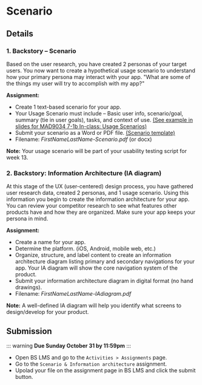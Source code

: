 # Scenario
## Details

### 1. Backstory – Scenario

Based on the user research, you have created 2 personas of your target users. You now want to create a hypothetical usage scenario to understand how your primary persona may interact with your app. "What are some of the things my user will try to accomplish with my app?"

**Assignment:**

- Create 1 text-based scenario for your app. 
- Your Usage Scenario must include – Basic user info, scenario/goal, summary (tie in user goals), tasks, and context of use. [(See example in slides for MAD9034 7-1b In-class: Usage Scenarios)](https://drive.google.com/drive/folders/1NIPEEpSmhYMkEWt5WsQyFekJgUcB-2-y?usp=sharing)
- Submit your scenario as a Word or PDF file. [(Scenario template)](https://docs.google.com/document/d/1m5uQQLEmWjMc_W-XJiXAuKD8mux0BydoBEUtzF4iC50/edit?usp=sharing)
- Filename: _FirstNameLastName-Scenario.pdf_ (or docx) 

**Note:** Your usage scenario will be part of your usability testing script for week 13. 



### 2. Backstory: Information Architecture (IA diagram)

At this stage of the UX (user-centered) design process, you have gathered user research data, created 2 personas, and 1 usage scenario. Using this information you begin to create the information architecture for your app. You can review your competitor research to see what features other products have and how they are organized. Make sure your app keeps your persona in mind.

**Assignment:**

- Create a name for your app.
- Determine the platform. (iOS, Android, mobile web, etc.)
- Organize, structure, and label content to create an information architecture diagram listing primary and secondary navigations for your app. Your IA diagram will show the core navigation system of the product. 
- Submit your information architecture diagram in digital format (no hand drawings).
- Filename: _FirstNameLastName-IAdiagram.pdf_


**Note:** A well-defined IA diagram will help you identify what screens to design/develop for your product.    


## Submission

::: warning
**Due Sunday October 31 by 11:59pm**
:::

- Open BS LMS and go to the `Activities > Assignments` page.
- Go to the `Scenario & Information architecture` assignment.
- Upolad your file on the assignment page in BS LMS and click the submit button. 